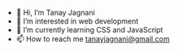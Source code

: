 - 👋 Hi, I’m Tanay Jagnani
- 👀 I’m interested in web development
- 🌱 I’m currently learning CSS and JavaScript
- 📫 How to reach me tanayjagnani@gmail.com
<!--- - 💞️ I’m looking to collaborate on ... --->

<!---
tanay0209/tanay0209 is a ✨ special ✨ repository because its `README.md` (this file) appears on your GitHub profile.
You can click the Preview link to take a look at your changes.
--->
